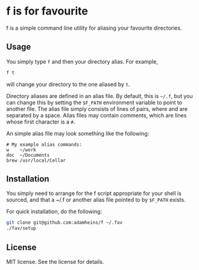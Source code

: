 # f is for favourite
f is a simple command line utility for aliasing your favourite directories.

## Usage
You simply type `f` and then your directory alias. For example,
```bash
f t
```
will change your directory to the one aliased by `t`.

Directory aliases are defined in an alias file. By default, this is `~/.f`, but
you can change this by setting the `$F_PATH` environment variable to point to
another file. The alias file simply consists of lines of <alias> <path> pairs,
where <alias> and <path> are separated by a space. Alias files may contain
comments, which are lines whose first character is a `#`.

An simple alias file may look something like the following:
```
# My example alias commands:
w    ~/work
doc  ~/Documents
brew /usr/local/Cellar
```

## Installation
You simply need to arrange for the f script appropriate for your shell is
sourced, and that a ~/.f or another alias file pointed to by `$F_PATH` exists.

For quick installation, do the following:
```bash
git clone git@github.com:adamheins/f ~/.fav
./fav/setup
```

## License
MIT license. See the license for details.

